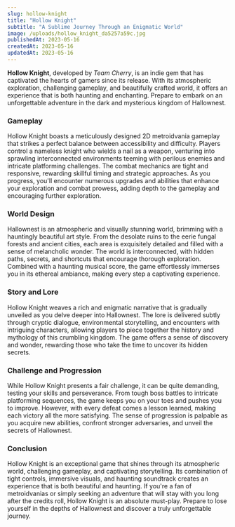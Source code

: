 ```yaml
---
slug: hollow-knight
title: "Hollow Knight"
subtitle: "A Sublime Journey Through an Enigmatic World"
image: /uploads/hollow_knight_da5257a59c.jpg
publishedAt: 2023-05-16
createdAt: 2023-05-16
updatedAt: 2023-05-16
---
```


__Hollow Knight__, developed by _Team Cherry_, is an indie gem that has captivated the hearts of gamers since its release. With its atmospheric exploration, challenging gameplay, and beautifully crafted world, it offers an experience that is both haunting and enchanting. Prepare to embark on an unforgettable adventure in the dark and mysterious kingdom of Hallownest.

### Gameplay
Hollow Knight boasts a meticulously designed 2D metroidvania gameplay that strikes a perfect balance between accessibility and difficulty. Players control a nameless knight who wields a nail as a weapon, venturing into sprawling interconnected environments teeming with perilous enemies and intricate platforming challenges. The combat mechanics are tight and responsive, rewarding skillful timing and strategic approaches. As you progress, you'll encounter numerous upgrades and abilities that enhance your exploration and combat prowess, adding depth to the gameplay and encouraging further exploration.

### World Design
Hallownest is an atmospheric and visually stunning world, brimming with a hauntingly beautiful art style. From the desolate ruins to the eerie fungal forests and ancient cities, each area is exquisitely detailed and filled with a sense of melancholic wonder. The world is interconnected, with hidden paths, secrets, and shortcuts that encourage thorough exploration. Combined with a haunting musical score, the game effortlessly immerses you in its ethereal ambiance, making every step a captivating experience.

### Story and Lore
Hollow Knight weaves a rich and enigmatic narrative that is gradually unveiled as you delve deeper into Hallownest. The lore is delivered subtly through cryptic dialogue, environmental storytelling, and encounters with intriguing characters, allowing players to piece together the history and mythology of this crumbling kingdom. The game offers a sense of discovery and wonder, rewarding those who take the time to uncover its hidden secrets.

### Challenge and Progression
While Hollow Knight presents a fair challenge, it can be quite demanding, testing your skills and perseverance. From tough boss battles to intricate platforming sequences, the game keeps you on your toes and pushes you to improve. However, with every defeat comes a lesson learned, making each victory all the more satisfying. The sense of progression is palpable as you acquire new abilities, confront stronger adversaries, and unveil the secrets of Hallownest.

### Conclusion
Hollow Knight is an exceptional game that shines through its atmospheric world, challenging gameplay, and captivating storytelling. Its combination of tight controls, immersive visuals, and haunting soundtrack creates an experience that is both beautiful and haunting. If you're a fan of metroidvanias or simply seeking an adventure that will stay with you long after the credits roll, Hollow Knight is an absolute must-play. Prepare to lose yourself in the depths of Hallownest and discover a truly unforgettable journey.
